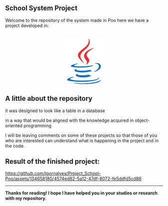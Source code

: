 ## School System Project

Welcome to the repository of the system made in Poo
here we have a project developed in:

<br>

<div align="center" style="display: inline_block">
<img alt="java" width="150" src="https://raw.githubusercontent.com/devicons/devicon/master/icons/java/java-original.svg">
</div>

## A little about the repository

it was designed to look like a table in a database

in a way that would be aligned with the knowledge acquired in object-oriented programming

I will be leaving comments on some of these projects so that those of you who are interested can understand what is happening in the project and in the code. <br>

## Result of the finished project:

https://github.com/Igornalves/Project_School-Poo/assets/134658180/4574ed82-5a12-47df-8072-fe5ddfd5cd86

---

**Thanks for reading! I hope I have helped you in your studies or research with my repository.**

